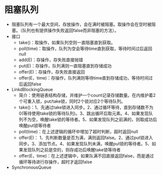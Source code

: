 # 阻塞队列
- 阻塞队列有一个最大空间，存放操作，会在满时被阻塞。取操作会在空时被阻塞。（队列也有提供操作失败返回false而非阻塞的方法）。
- 接口
    - take()：取操作，如果队列空则一直阻塞直到获取。
    - poll(time)：取操作，队列为空会等待time直到获取，等待时间过后返回null
    - add(E)：存操作，存失败直接抛错
    - put(E)：存操作，队列满则一直阻塞直到存储成功
    - offer(E)：存操作，存失败直接返回
    - offer(E，time)：存操作，队列满则等待time直到存储成功，等待时间过后返回false
- LinkdBlockingQueue
    - 简介：使用链表结构存储，并维护一个count记录存储数量。在内维护着2个可重入锁，put/take锁，同时2个锁对应2个等待队列。
    - take()：1、先通过take锁进入同步。2、通过循环等待，直到存储数不为0(等待使用take锁的等待队列)。3、跳出循环后取元素。4、如果发现队列不为空，唤醒take锁的等待者。5、如果发现队列之前满的，则取成功后唤醒put锁等待者
    - poll(time)：在上述逻辑的循环中增加了超时判断，超时返回null
    - offer(E)： 1、先判断数量是否为满，满则返回false。2、通过put锁进入同步。3、添加节点。4、如果发现队列未满，唤醒put锁的等待者。5、如果发现队列之前是空的，则存成功后唤醒take锁等待者
    - offer(E，time)：在上述逻辑中，如果队满不回直接返回false，而是通过循环等待进行存操作，超时才返回false
- SynchronousQueue